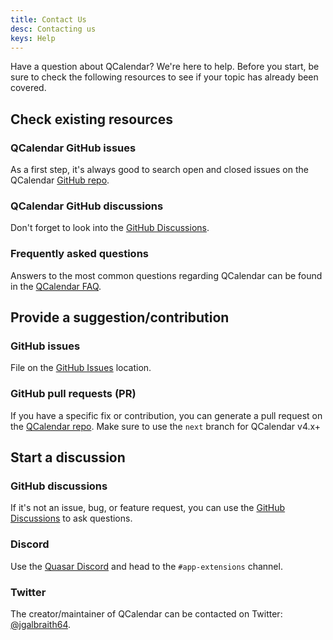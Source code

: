 ```yaml
---
title: Contact Us
desc: Contacting us
keys: Help
---
```


Have a question about QCalendar? We're here to help. Before you start, be sure to check the following resources to see if your topic has already been covered.

## Check existing resources

### QCalendar GitHub issues

As a first step, it's always good to search open and closed issues on the QCalendar [GitHub repo](https://github.com/quasarframework/quasar-ui-qcalendar/tree/next).

### QCalendar GitHub discussions

Don't forget to look into the [GitHub Discussions](https://github.com/quasarframework/quasar-ui-qcalendar/discussions).

### Frequently asked questions

Answers to the most common questions regarding QCalendar can be found in the [QCalendar FAQ](/help/faq).

## Provide a suggestion/contribution

### GitHub issues

File on the [GitHub Issues](https://github.com/quasarframework/quasar-ui-qcalendar/issues) location.

### GitHub pull requests (PR)

If you have a specific fix or contribution, you can generate a pull request on the [QCalendar repo](https://github.com/quasarframework/quasar-ui-qcalendar/tree/next). Make sure to use the `next` branch for QCalendar v4.x+

## Start a discussion

### GitHub discussions

If it's not an issue, bug, or feature request, you can use the [GitHub Discussions](https://github.com/quasarframework/quasar-ui-qcalendar/discussions) to ask questions.

### Discord

Use the [Quasar Discord](https://chat.quasar.dev) and head to the `#app-extensions` channel.

### Twitter

The creator/maintainer of QCalendar can be contacted on Twitter: [@jgalbraith64](https://twitter.com/jgalbraith64).
